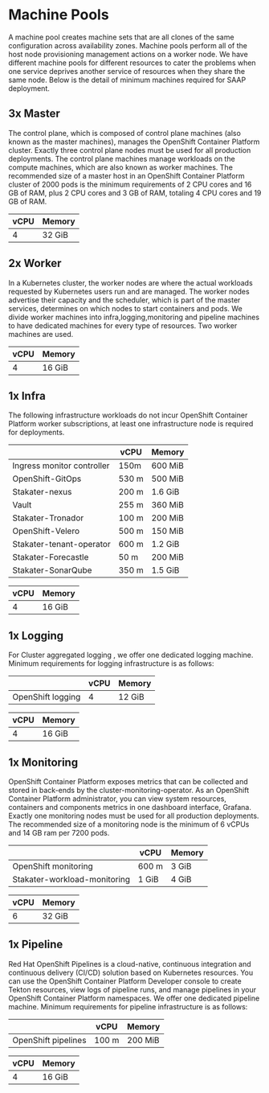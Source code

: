 # Machine Pools

A machine pool creates machine sets that are all clones of the same configuration across availability zones. Machine pools perform all of the host node provisioning management actions on a worker node. We have different machine pools for different resources to cater the problems when one service deprives another service of resources when they share the same node. Below is the detail of minimum machines required for SAAP deployment.

## 3x Master

The control plane, which is composed of control plane machines (also known as the master machines), manages the OpenShift Container Platform cluster. Exactly three control plane nodes must be used for all production deployments. The control plane machines manage workloads on the compute machines, which are also known as worker machines. The recommended size of a master host in an OpenShift Container Platform cluster of 2000 pods is the minimum requirements of 2 CPU cores and 16 GB of RAM, plus 2 CPU cores and 3 GB of RAM, totaling 4 CPU cores and 19 GB of RAM.

| vCPU | Memory |
|---|---|
| 4  | 32 GiB  |

## 2x Worker

In a Kubernetes cluster, the worker nodes are where the actual workloads requested by Kubernetes users run and are managed. The worker nodes advertise their capacity and the scheduler, which is part of the master services, determines on which nodes to start containers and pods. We divide worker machines into infra,logging,monitoring and pipeline machines to have dedicated machines for every type of resources. Two worker machines are used.

| vCPU | Memory |
|---|---|
| 4  | 16 GiB  |

## 1x Infra

The following infrastructure workloads do not incur OpenShift Container Platform worker subscriptions, at least one infrastructure node is required for deployments.

|  | vCPU | Memory |
|---|---|---|
| Ingress monitor controller  | 150m  | 600 MiB  |
| OpenShift-GitOps  | 530 m  | 500 MiB  |
| Stakater-nexus  | 200 m  | 1.6 GiB  |
| Vault  | 255 m  | 360 MiB  |
|  Stakater-Tronador  | 100 m  | 200 MiB  |
|  OpenShift-Velero  | 500 m  | 150 MiB  |
|  Stakater-tenant-operator  | 600 m  | 1.2 GiB  |
|  Stakater-Forecastle  | 50 m  | 200 MiB  |
|  Stakater-SonarQube  | 350 m  | 1.5 GiB  |

| vCPU | Memory |
|---|---|
| 4  | 16 GiB  |
## 1x Logging

For Cluster aggregated logging , we offer one dedicated logging machine. Minimum requirements for logging infrastructure is as follows: 

|  | vCPU | Memory |
|---|---|---|
| OpenShift logging | 4  | 12 GiB  |

| vCPU | Memory |
|---|---|
| 4  | 16 GiB  |

## 1x Monitoring

OpenShift Container Platform exposes metrics that can be collected and stored in back-ends by the cluster-monitoring-operator. As an OpenShift Container Platform administrator, you can view system resources, containers and components metrics in one dashboard interface, Grafana. Exactly one monitoring nodes must be used for all production deployments. The recommended size of a monitoring node is the minimum of 6 vCPUs and 14 GB ram per 7200 pods.

|  | vCPU | Memory |
|---|---|---|
| OpenShift monitoring | 600 m  | 3 GiB  |
| Stakater-workload-monitoring | 1 GiB  | 4 GiB  |

| vCPU | Memory |
|---|---|
| 6 | 32 GiB  |


## 1x Pipeline

Red Hat OpenShift Pipelines is a cloud-native, continuous integration and continuous delivery (CI/CD) solution based on Kubernetes resources. You can use the OpenShift Container Platform Developer console to create Tekton resources, view logs of pipeline runs, and manage pipelines in your OpenShift Container Platform namespaces. We offer one dedicated pipeline machine. Minimum requirements for pipeline infrastructure is as follows: 

|  | vCPU | Memory |
|---|---|---|
| OpenShift pipelines | 100 m  | 200 MiB  |

| vCPU | Memory |
|---|---|
| 4  | 16 GiB  |
